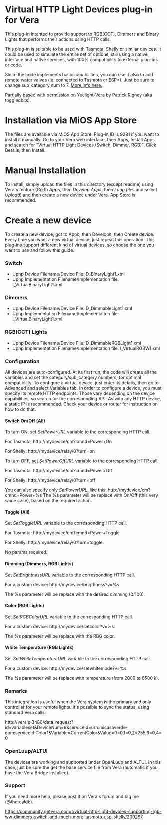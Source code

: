 # Virtual HTTP Light Devices plug-in for Vera
This plug-in intented to provide support to RGB(CCT), Dimmers and Binary Lights that performs their actions using HTTP calls.

This plug-in is suitable to be used with Tasmota, Shelly or similar devices. It could be used to simulate the entire set of options, still using a native interface and native services, with 100% compatibility to external plug-ins or code.

Since the code implements basic capabilities, you can use it also to add remote water valves (ie: connected to Tasmota or ESP*). Just be sure to change sub_category num to 7. [More info here.](http://wiki.micasaverde.com/index.php/Luup_Device_Categories)

Partially based with permission on [Yeelight-Vera](https://github.com/toggledbits/Yeelight-Vera) by Patrick Rigney (aka toggledbits).

# Installation via MiOS App Store
The files are available via MiOS App Store. Plug-in ID is 9281 if you want to install it manually.
Go to your Vera web interface, then Apps, Install Apps and search for "Virtual HTTP Light Devices (Switch, Dimmer, RGB)". Click Details, then Install.

# Manual Installation
To install, simply upload the files in this directory (except readme) using Vera's feature (Go to *Apps*, then *Develop Apps*, then *Luup files* and select *Upload*) and then create a new device under Vera.
App Store is recommended.

# Create a new device
To create a new device, got to Apps, then Develops, then Create device.
Every time you want a new virtual device, just repeat this operation.
This plug-ins support different kind of virtual devices, so choose the one you want to use and follow this guide.

### Switch
- Upnp Device Filename/Device File: D_BinaryLight1.xml
- Upnp Implementation Filename/Implementation file: I_VirtualBinaryLight1.xml

### Dimmers
- Upnp Device Filename/Device File: D_DimmableLight1.xml
- Upnp Implementation Filename/Implementation file: I_VirtualBinaryLight1.xml

### RGB(CCT) Lights
- Upnp Device Filename/Device File: D_DimmableRGBLight1.xml
- Upnp Implementation Filename/Implementation file: I_VirtualRGBW1.xml

### Configuration
All devices are auto-configured. At its first run, the code will create all the variables and set the category/sub_category numbers, for optimal compatibility. 
To configure a virtual device, just enter its details, then go to Advanced and select Variables tab.
In order to configure a device, you must specify its remote HTTP endpoints. Those vary depending on the device capabilities, so search for the corresponding API. As with any HTTP device, a static IP is recommended. Check your device or router for instruction on how to do that.

#### Switch On/Off (All)
To turn ON, set *SetPowerURL* variable to the corresponding HTTP call.

For Tasmota: http://mydevice/cm?cmnd=Power+On

For Shelly: http://mydevice/relay/0?turn=on

To turn OFF, set *SetPowerOffURL* variable to the corresponding HTTP call.

For Tasmota: http://mydevice/cm?cmnd=Power+Off

For Shelly: http://mydevice/relay/0?turn=off

You can also specify only *SetPowerURL*, like this: http://mydevice/cm?cmnd=Power+%s
The %s parameter will be replace with On/Off (this very same case), based on the required action.

#### Toggle (All)
Set *SetToggleURL* variable to the corresponding HTTP call.

For Tasmota: http://mydevice/cm?cmnd=Power+Toggle

For Shelly: http://mydevice/relay/0?turn=toggle

No params required.

#### Dimming (Dimmers, RGB Lights)
Set *SetBrightnessURL* variable to the corresponding HTTP call.

For a custom device: http://mydevice/brigthness?v=%s

The %s parameter will be replace with the desired dimming (0/100).

#### Color (RGB Lights)
Set *SetRGBColorURL* variable to the corresponding HTTP call.

For a custom device: http://mydevice/setcolor?v=%s

The %s parameter will be replace with the RBG color.

#### White Temperature (RGB Lights)
Set *SetWhiteTemperatureURL* variable to the corresponding HTTP call.

For a custom device: http://mydevice/setwhitemode?v=%s

The %s parameter will be replace with temperature (from 2000 to 6500 k).

### Remarks
This integration is useful when the Vera system is the primary and only controller for your remote lights.
It's possible to sync the status, using standard Vera calls:

http://veraip:3480/data_request?id=variableset&DeviceNum=6&serviceId=urn:micasaverde-com:serviceId:Color1&Variable=CurrentColor&Value=0=0,1=0,2=255,3=0,4=0

### OpenLuup/ALTUI
The devices are working and supported under OpenLuup and ALTUI. In this case, just be sure the get the base service file from Vera (automatic if you have the Vera Bridge installed).

### Support
If you need more help, please post it on Vera's forum and tag me (@therealdb).

https://community.getvera.com/t/virtual-http-light-devices-supporting-rgb-ww-dimmers-switch-and-much-more-tasmota-esp-shelly/209297
